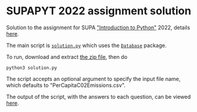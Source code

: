 # SUPAPYT 2022 assignment solution

Solution to the assignment for SUPA ["Introduction to Python"](https://mannymoo.github.io/IntroductionToPython/) 2022, details [here](assignment.md).

The main script is [`solution.py`](solution.py) which uses the [`Database`](Database) package.

To run, download and extract [the zip file](https://github.com/MannyMoo/SUPAPYT-assignments/blob/master/2022/SUPAPYT-2022-Solution.zip?raw=true), then do

```
python3 solution.py
```

The script accepts an optional argument to specify the input file name, which defaults to "PerCapitaC02Emissions.csv".

The output of the script, with the answers to each question, can be viewed [here](stdout).
